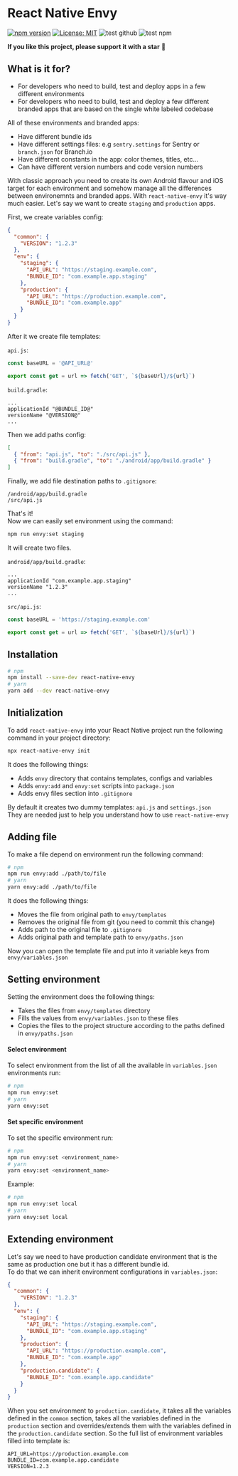 # React Native Envy

[![npm version](https://img.shields.io/npm/v/react-native-envy)](https://badge.fury.io/js/react-native-envy)
[![License: MIT](https://img.shields.io/npm/l/una-language)](https://opensource.org/licenses/MIT)
![test github](https://github.com/sergeyshpadyrev/react-native-envy/actions/workflows/test.github.yml/badge.svg?branch=main&event=push)
![test npm](https://github.com/sergeyshpadyrev/react-native-envy/actions/workflows/test.npm.yml/badge.svg?branch=main&event=push)

**If you like this project, please support it with a star** 🌟

## What is it for?

- For developers who need to build, test and deploy apps in a few different environments <br/>
- For developers who need to build, test and deploy a few different branded apps that are based on the single white labeled codebase<br/>

All of these environments and branded apps:

- Have different bundle ids
- Have different settings files: e.g `sentry.settings` for Sentry or `branch.json` for Branch.io
- Have different constants in the app: color themes, titles, etc...
- Can have different version numbers and code version numbers

With classic approach you need to create its own Android flavour and iOS target for each environment and somehow manage all the differences between environemnts and branded apps. With `react-native-envy` it's way much easier. Let's say we want to create `staging` and `production` apps.

First, we create variables config:

```json
{
  "common": {
    "VERSION": "1.2.3"
  },
  "env": {
    "staging": {
      "API_URL": "https://staging.example.com",
      "BUNDLE_ID": "com.example.app.staging"
    },
    "production": {
      "API_URL": "https://production.example.com",
      "BUNDLE_ID": "com.example.app"
    }
  }
}
```

After it we create file templates:

`api.js`:

```js
const baseURL = '@API_URL@'

export const get = url => fetch('GET', `${baseUrl}/${url}`)
```

`build.gradle`:

```
...
applicationId "@BUNDLE_ID@"
versionName "@VERSION@"
...
```

Then we add paths config:

```json
[
  { "from": "api.js", "to": "./src/api.js" },
  { "from": "build.gradle", "to": "./android/app/build.gradle" }
]
```

Finally, we add file destination paths to `.gitignore`:

```
/android/app/build.gradle
/src/api.js
```

That's it! <br/>
Now we can easily set environment using the command:

```sh
npm run envy:set staging
```

It will create two files.

`android/app/build.gradle`:

```
...
applicationId "com.example.app.staging"
versionName "1.2.3"
...
```

`src/api.js`:

```js
const baseURL = 'https://staging.example.com'

export const get = url => fetch('GET', `${baseUrl}/${url}`)
```

## Installation

```sh
# npm
npm install --save-dev react-native-envy
# yarn
yarn add --dev react-native-envy
```

## Initialization

To add `react-native-envy` into your React Native project run the following command in your project directory:

```sh
npx react-native-envy init
```

It does the following things:

- Adds `envy` directory that contains templates, configs and variables
- Adds `envy:add` and `envy:set` scripts into `package.json`
- Adds envy files section into `.gitignore`

By default it creates two dummy templates: `api.js` and `settings.json` <br/>
They are needed just to help you understand how to use `react-native-envy`

## Adding file

To make a file depend on environment run the following command:

```sh
# npm
npm run envy:add ./path/to/file
# yarn
yarn envy:add ./path/to/file
```

It does the following things:

- Moves the file from original path to `envy/templates`
- Removes the original file from git (you need to commit this change)
- Adds path to the original file to `.gitignore`
- Adds original path and template path to `envy/paths.json`

Now you can open the template file and put into it variable keys from `envy/variables.json`

## Setting environment

Setting the environment does the following things:

- Takes the files from `envy/templates` directory
- Fills the values from `envy/variables.json` to these files
- Copies the files to the project structure according to the paths defined in `envy/paths.json`

#### Select environment

To select environment from the list of all the available in `variables.json` environments run:

```sh
# npm
npm run envy:set
# yarn
yarn envy:set
```

#### Set specific environment

To set the specific environment run:

```sh
# npm
npm run envy:set <environment_name>
# yarn
yarn envy:set <environment_name>
```

Example:

```sh
# npm
npm run envy:set local
# yarn
yarn envy:set local
```

## Extending environment

Let's say we need to have production candidate environment that is the same as production one but it has a different bundle id. <br/>
To do that we can inherit environment configurations in `variables.json`:

```json
{
  "common": {
    "VERSION": "1.2.3"
  },
  "env": {
    "staging": {
      "API_URL": "https://staging.example.com",
      "BUNDLE_ID": "com.example.app.staging"
    },
    "production": {
      "API_URL": "https://production.example.com",
      "BUNDLE_ID": "com.example.app"
    },
    "production.candidate": {
      "BUNDLE_ID": "com.example.app.candidate"
    }
  }
}
```

When you set environment to `production.candidate`, it takes all the variables defined in the `common` section, takes all the variables defined in the `production` section and overrides/extends them with the variables defined in the `production.candidate` section. So the full list of environment variables filled into template is:

```
API_URL=https://production.example.com
BUNDLE_ID=com.example.app.candidate
VERSION=1.2.3
```

